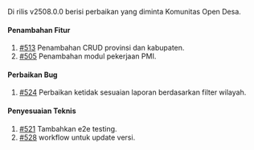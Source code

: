 Di rilis v2508.0.0 berisi perbaikan yang diminta Komunitas Open Desa.

#### Penambahan Fitur

1. [#513](https://github.com/OpenSID/pantau/issues/513) Penambahan CRUD provinsi dan kabupaten.
2. [#505](https://github.com/OpenSID/pantau/issues/505) Penambahan modul pekerjaan PMI.

#### Perbaikan Bug

1. [#524](https://github.com/OpenSID/pantau/issues/524) Perbaikan ketidak sesuaian laporan berdasarkan filter wilayah.


#### Penyesuaian Teknis

1. [#521](https://github.com/OpenSID/pantau/issues/521) Tambahkan e2e testing.
2. [#528](https://github.com/OpenSID/pantau/issues/528) workflow untuk update versi.